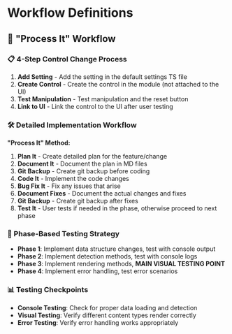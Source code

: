# Workflow Definitions

## **🔄 "Process It" Workflow**

### **📋 4-Step Control Change Process**
1. **Add Setting** - Add the setting in the default settings TS file
2. **Create Control** - Create the control in the module (not attached to the UI)
3. **Test Manipulation** - Test manipulation and the reset button
4. **Link to UI** - Link the control to the UI after user testing

### **🛠️ Detailed Implementation Workflow**
**"Process It" Method:**
1. **Plan It** - Create detailed plan for the feature/change
2. **Document It** - Document the plan in MD files
3. **Git Backup** - Create git backup before coding
4. **Code It** - Implement the code changes
5. **Bug Fix It** - Fix any issues that arise
6. **Document Fixes** - Document the actual changes and fixes
7. **Git Backup** - Create git backup after fixes
8. **Test It** - User tests if needed in the phase, otherwise proceed to next phase

### **🎯 Phase-Based Testing Strategy**
- **Phase 1**: Implement data structure changes, test with console output
- **Phase 2**: Implement detection methods, test with console logs
- **Phase 3**: Implement rendering methods, **MAIN VISUAL TESTING POINT**
- **Phase 4**: Implement error handling, test error scenarios

### **📊 Testing Checkpoints**
- **Console Testing**: Check for proper data loading and detection
- **Visual Testing**: Verify different content types render correctly
- **Error Testing**: Verify error handling works appropriately 